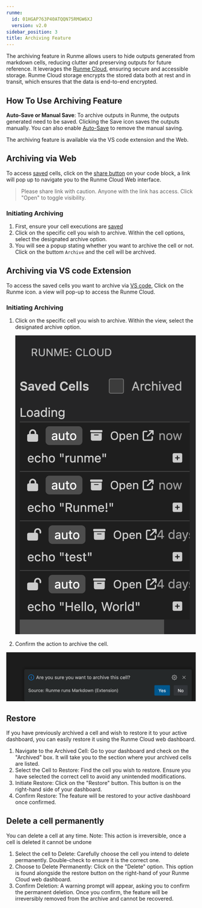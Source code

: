 ```yaml
---
runme:
  id: 01HGAP763P40ATQQN75RMGW6XJ
  version: v2.0
sidebar_position: 3
title: Archiving Feature
---
```


The archiving feature in Runme allows users to hide outputs generated from markdown cells, reducing clutter and preserving outputs for future reference. It leverages the [Runme Cloud](https://app.runme.dev/welcome), ensuring secure and accessible storage. Runme Cloud storage encrypts the stored data both at rest and in transit, which ensures that the data is end-to-end encrypted.

## How To Use Archiving Feature

**Auto-Save or Manual Save**: To archive outputs in Runme, the outputs generated need to be saved. Clicking the Save icon saves the outputs manually. You can also enable [Auto-Save](../configuration/auto-save) to remove the manual saving.

The archiving feature is available via the VS code extension and the Web.

## Archiving via Web

To access [saved](../configuration/auto-save) cells, click on the [share button](https://app.runme.dev/getting-started) on your code block, a link will pop up to navigate you to the Runme Cloud Web interface.

> Please share link with caution. Anyone with the link has access. Click "Open" to toggle visibility.

### Initiating Archiving

1. First, ensure your cell executions are [saved](../configuration/auto-save)
2. Click on the specific cell you wish to archive. Within the cell options, select the designated archive option.
3. You will see a popup stating whether you want to archive the cell or not. Click on the buttom `Archive` and the cell will be archived.

## Archiving via VS code Extension

To access the saved cells you want to archive via [VS code](../how-runme-works/vs-code), Click on the Runme icon. a view will pop-up to access the Runme Cloud.

### Initiating Archiving

1. Click on the specific cell you wish to archive. Within the view, select the designated archive option.

   ![confirm-archving](../../static/img/Archiving-Runme-clouds.png)

2. Confirm the action to archive the cell.

![vscode-archiving](../../static/img/vscode-archiving.png)

## Restore

If you have previously archived a cell and wish to restore it to your active dashboard,  you can easily restore it using the Runme Cloud web dashboard.

1. Navigate to the Archived Cell: Go to your dashboard and check on the "Archived" box. It will take you to the section where your archived cells are listed.
2. Select the Cell to Restore: Find the cell you wish to restore. Ensure you have selected the correct cell to avoid any unintended modifications.
3. Initiate Restore: Click on the "Restore" button. This button is on the right-hand side of your dashboard.
4. Confirm Restore: The feature will be restored to your active dashboard once confirmed.

## Delete a cell permanently

You can delete a cell at any time. Note: This action is irreversible, once a cell is deleted it cannot be undone

1. Select the cell to Delete: Carefully choose the cell you intend to delete permanently. Double-check to ensure it is the correct one.
2. Choose to Delete Permanently: Click on the "Delete" option. This option is found alongside the restore button on the right-hand of your Runme Cloud web dashboard.
3. Confirm Deletion: A warning prompt will appear, asking you to confirm the permanent deletion. Once you confirm, the feature will be irreversibly removed from the archive and cannot be recovered.

